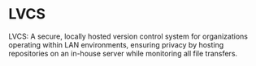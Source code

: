 # LVCS
LVCS: A secure, locally hosted version control system for organizations operating within LAN environments, ensuring privacy by hosting repositories on an in-house server while monitoring all file transfers.
